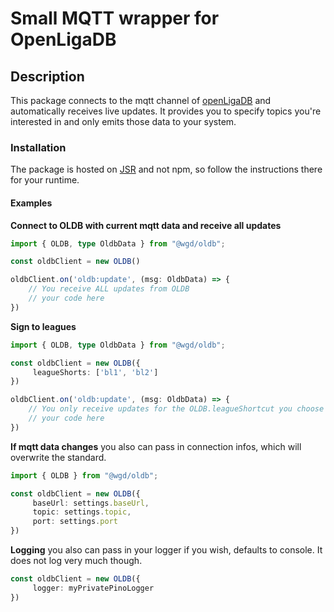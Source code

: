 # Small MQTT wrapper for OpenLigaDB 
## Description
This package connects to the mqtt channel of [openLigaDB](https://www.openligadb.de/) and automatically receives live updates. It provides you to specify topics you're interested in and only emits those data to your system.

### Installation
The package is hosted on [JSR](https://jsr.io/@wgd/oldb) and not npm, so follow the instructions there for your runtime. 

#### Examples
**Connect to OLDB with current mqtt data and receive all updates**
```Typescript
import { OLDB, type OldbData } from "@wgd/oldb";

const oldbClient = new OLDB()

oldbClient.on('oldb:update', (msg: OldbData) => {
    // You receive ALL updates from OLDB
    // your code here
})
```

**Sign to leagues**
```Typescript
import { OLDB, type OldbData } from "@wgd/oldb";

const oldbClient = new OLDB({
     leagueShorts: ['bl1', 'bl2']
})

oldbClient.on('oldb:update', (msg: OldbData) => {
    // You only receive updates for the OLDB.leagueShortcut you choose
    // your code here
})
```

**If mqtt data changes**
you also can pass in connection infos, which will overwrite the standard.
```Typescript
import { OLDB } from "@wgd/oldb";

const oldbClient = new OLDB({
     baseUrl: settings.baseUrl,
     topic: settings.topic,
     port: settings.port
})
```

**Logging**
you also can pass in your logger if you wish, defaults to console. 
It does not log very much though.
```Typescript
const oldbClient = new OLDB({
     logger: myPrivatePinoLogger
})
```